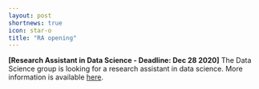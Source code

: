 ```yaml
---
layout: post
shortnews: true
icon: star-o
title: "RA opening"
---
```


<b>[Research Assistant in Data Science - Deadline: Dec 28 2020]</b> The Data Science group is looking for a research assistant in data science.  More information is available <a href="">here</a>. 
